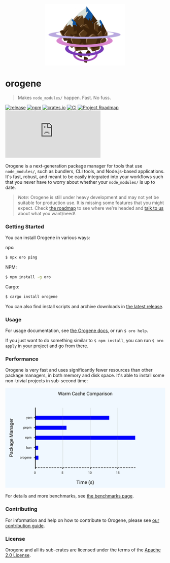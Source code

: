 <div style="display: flex; justify-content: center;" align="center">
    <img src="./assets/logo-optimized.png" width="50%">
</div>

<div class="oranda-hide">

# orogene

</div>

[Warm cache comparison]: ./assets/benchmarks-warm-cache.png
[the benchmarks page]: ./BENCHMARKS.md
[our contribution guide]: ./CONTRIBUTING.md
[Apache 2.0 License]: ./LICENSE

> Makes `node_modules/` happen. Fast. No fuss.

[![release](https://img.shields.io/github/v/release/orogene/orogene?display_name=tag&include_prereleases)](https://github.com/orogene/orogene/releases/latest)
[![npm](https://img.shields.io/npm/v/oro)](https://www.npmjs.com/package/oro)
[![crates.io](https://img.shields.io/crates/v/orogene.svg)](https://crates.io/crates/orogene)
[![CI](https://img.shields.io/github/checks-status/orogene/orogene/main)](https://github.com/orogene/orogene/actions/workflows/ci.yml?query=branch%3Amain)
[![Project
Roadmap](https://img.shields.io/badge/Roadmap-Orogene%20v1.0-informational)](https://github.com/orgs/orogene/projects/2/views/1)
[![chat](https://img.shields.io/matrix/orogene:matrix.org?label=Matrix%20chat)](https://matrix.to/#/#orogene:matrix.org)

Orogene is a next-generation package manager for tools that use
`node_modules/`, such as bundlers, CLI tools, and Node.js-based
applications. It's fast, robust, and meant to be easily integrated into
your workflows such that you never have to worry about whether your
`node_modules/` is up to date.

> *Note*: Orogene is still under heavy development and may not yet be
> suitable for production use. It is missing some features that you might
> expect. Check [the roadmap](https://github.com/orgs/orogene/projects/2)
> to see where we're headed and [talk to
> us](https://github.com/orogene/orogene/discussions/categories/pain-points)
> about what you want/need!.

### Getting Started

You can install Orogene in various ways:

npx:
```sh
$ npx oro ping
```

NPM:
```sh
$ npm install -g oro
```

Cargo:
```sh
$ cargo install orogene
```

You can also find install scripts and archive downloads in [the latest
release](https://github.com/orogene/orogene/releases/latest).

### Usage

For usage documentation, see [the Orogene
docs](https://orogene.dev/book/), or run `$ oro help`.

If you just want to do something similar to `$ npm install`, you can run
`$ oro apply` in your project and go from there.

### Performance

Orogene is very fast and uses significantly fewer resources than other
package managers, in both memory and disk space. It's able to install some
non-trivial projects in sub-second time:

![Warm cache comparison]

For details and more benchmarks, see [the benchmarks page].

### Contributing

For information and help on how to contribute to Orogene, please see [our
contribution guide].

### License

Orogene and all its sub-crates are licensed under the terms of the [Apache
2.0 License].

[Warm cache comparison]:
    https://orogene.dev/assets/benchmarks-warm-cache.png
[the benchmarks page]: https://orogene.dev/BENCHMARKS.html
[our contribution guide]:
    https://github.com/orogene/orogene/blob/main/CONTRIBUTING.md
[Apache 2.0 License]: https://github.com/orogene/orogene/blob/main/LICENSE
